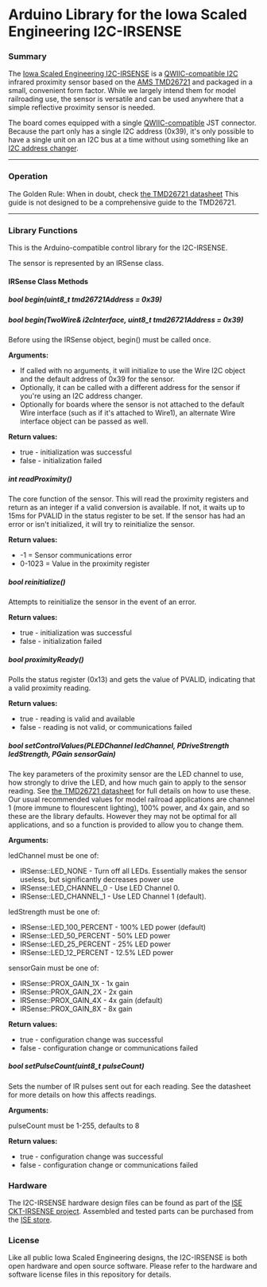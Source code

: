 # Arduino Library for the Iowa Scaled Engineering I2C-IRSENSE

### Summary

The [Iowa Scaled Engineering I2C-IRSENSE](https://www.iascaled.com/store/I2C-IRSENSE) is a [QWIIC-compatible I2C](https://www.sparkfun.com/qwiic) infrared proximity sensor based
on the [AMS TMD26721](https://ams.com/tmd26721) and packaged in a small, convenient form factor.  While we
largely intend them for model railroading use, the sensor is versatile and can be used anywhere that a simple
reflective proximity sensor is needed.

The board comes equipped with a single [QWIIC-compatible](https://www.sparkfun.com/qwiic) JST connector.  Because
the part only has a single I2C address (0x39), it's only possible to have a single unit on an I2C bus at a time without
using something like an [I2C address changer](https://www.iascaled.com/store/I2C-XLATE).

-----

### Operation

The Golden Rule:  When in doubt, check [the TMD26721 datasheet](https://ams.com/documents/20143/36005/TMD2672_DS000342_1-00.pdf)  This guide is not designed to be a comprehensive guide to the TMD26721.

-----

### Library Functions

This is the Arduino-compatible control library for the I2C-IRSENSE.  

The sensor is represented by an IRSense class.

#### IRSense Class Methods

##### bool begin(uint8_t tmd26721Address = 0x39)
##### bool begin(TwoWire& i2cInterface, uint8_t tmd26721Address = 0x39)

Before using the IRSense object, begin() must be called once. 

__Arguments:__
* If called with no arguments, it will initialize to use the Wire I2C object and the default address of 0x39 for the sensor.
* Optionally, it can be called with a different address for the sensor if you're using an I2C address changer.
* Optionally for boards where the sensor is not attached to the default Wire interface (such as if it's attached to Wire1), an alternate Wire interface object can be passed as well.

__Return values:__
* true - initialization was successful
* false - initialization failed

##### int readProximity()

The core function of the sensor.  This will read the proximity registers and return as an integer if a valid conversion is available.  If not, it waits up to 15ms for PVALID in the status register to be set.  If the sensor has had an error or isn't initialized, it will try to reinitialize the sensor.  

__Return values:__
* -1 = Sensor communications error
* 0-1023 = Value in the proximity register

##### bool reinitialize()

Attempts to reinitialize the sensor in the event of an error.

__Return values:__
* true - initialization was successful
* false - initialization failed

##### bool proximityReady()

Polls the status register (0x13) and gets the value of PVALID, indicating that a valid proximity reading.

__Return values:__
* true - reading is valid and available
* false - reading is not valid, or communications failed

##### bool setControlValues(PLEDChannel ledChannel, PDriveStrength ledStrength, PGain sensorGain)

The key parameters of the proximity sensor are the LED channel to use, how strongly to drive the LED, and how much gain to apply to the sensor reading.  See [the TMD26721 datasheet](https://ams.com/documents/20143/36005/TMD2672_DS000342_1-00.pdf) for full details on how to use these.  Our usual recommended values for model railroad applications are channel 1 (more immune to flourescent lighting), 100% power, and 4x gain, and so these are the library defaults.  However they may not be optimal for all applications, and so a function is provided to allow you to change them.

__Arguments:__

ledChannel must be one of:
* IRSense::LED_NONE - Turn off all LEDs.  Essentially makes the sensor useless, but significantly decreases power use
* IRSense::LED_CHANNEL_0 - Use LED Channel 0.  
* IRSense::LED_CHANNEL_1 - Use LED Channel 1 (default).

ledStrength must be one of:
* IRSense::LED_100_PERCENT - 100% LED power (default)
* IRSense::LED_50_PERCENT - 50% LED power
* IRSense::LED_25_PERCENT - 25% LED power
* IRSense::LED_12_PERCENT - 12.5% LED power

sensorGain must be one of:
* IRSense::PROX_GAIN_1X - 1x gain
* IRSense::PROX_GAIN_2X - 2x gain
* IRSense::PROX_GAIN_4X - 4x gain (default)
* IRSense::PROX_GAIN_8X - 8x gain

__Return values:__
* true - configuration change was successful
* false - configuration change or communications failed

##### bool setPulseCount(uint8_t pulseCount)

Sets the number of IR pulses sent out for each reading.  See the datasheet for more details on how this affects readings.

__Arguments:__

pulseCount must be 1-255, defaults to 8

__Return values:__
* true - configuration change was successful
* false - configuration change or communications failed   

### Hardware

The I2C-IRSENSE hardware design files can be found as part of the [ISE CKT-IRSENSE project](https://github.com/IowaScaledEngineering/ckt-irsense).  Assembled and tested parts can be purchased from the [ISE store](https://www.iascaled.com/store/I2C-IRSENSE).

### License

Like all public Iowa Scaled Engineering designs, the I2C-IRSENSE is both open hardware and open source software.  Please refer to the hardware and software license files in this repository for details.
